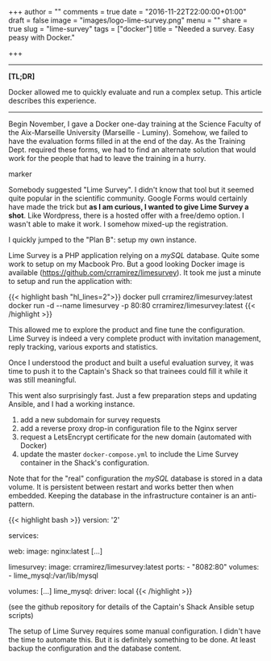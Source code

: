 +++
author = ""
comments = true
date = "2016-11-22T22:00:00+01:00"
draft = false
image = "images/logo-lime-survey.png"
menu = ""
share = true
slug = "lime-survey"
tags = ["docker"]
title = "Needed a survey. Easy peasy with Docker."

+++

***

**[TL;DR]**

Docker allowed me to quickly evaluate and run a complex setup. This article describes this experience.

***

Begin November, I gave a Docker one-day training at the Science Faculty of the Aix-Marseille University (Marseille - Luminy). Somehow, we failed to have the evaluation forms filled in at the end of the day. As the Training Dept. required these forms, we had to find an alternate solution that would work for the people that had to leave the training in a hurry. 

marker

Somebody suggested "Lime Survey". I didn't know that tool but it seemed quite popular in the scientific community. Google Forms would certainly have made the trick but **as I am curious, I wanted to give Lime Survey a shot**.
Like Wordpress, there is a hosted offer with a free/demo option. I wasn't able to make it work. I somehow mixed-up the registration.

I quickly jumped to the "Plan B": setup my own instance. 

Lime Survey is a PHP application relying on a _mySQL_ database. Quite some work to setup on my Macbook Pro. But a good looking Docker image is available (https://github.com/crramirez/limesurvey). It took me just a minute to setup and run the application with:

{{< highlight bash "hl_lines=2">}}
docker pull crramirez/limesurvey:latest
docker run -d --name limesurvey -p 80:80 crramirez/limesurvey:latest
{{< /highlight >}}

This allowed me to explore the product and fine tune the configuration. Lime Survey is indeed a very complete product with invitation management, reply tracking, various exports and statistics.

Once I understood the product and built a useful evaluation survey, it was time to push it to the Captain's Shack so that trainees could fill it while it was still meaningful.

This went also surprisingly fast. Just a few preparation steps and updating Ansible, and I had a working instance.

1. add a new subdomain for survey requests
2. add a reverse proxy drop-in configuration file to the Nginx server
3. request a LetsEncrypt certificate for the new domain (automated with Docker)
4. update the master `docker-compose.yml` to include the Lime Survey container in the Shack's configuration. 

Note that for the "real" configuration the _mySQL_ database is stored in a data volume. It is persistent between restart and works better then when embedded. Keeping the database in the infrastructure container is an anti-pattern.

{{< highlight bash >}}
version: '2'

services:

  web:
    image: nginx:latest
    [...]

  limesurvey:
    image:
      crramirez/limesurvey:latest
    ports:
      - "8082:80"
    volumes:
      - lime_mysql:/var/lib/mysql

volumes:
  [...]
  lime_mysql:
    driver: local
{{< /highlight >}}

(see the github repository for details of the Captain's Shack Ansible setup scripts)

The setup of Lime Survey requires some manual configuration. I didn't have the time to automate this. But it is definitely something to be done. At least backup the configuration and the database content.



